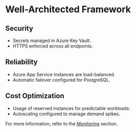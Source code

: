# Well-Architected Framework

## Security
- Secrets managed in Azure Key Vault.
- HTTPS enforced across all endpoints.

## Reliability
- Azure App Service instances are load-balanced.
- Automatic failover configured for PostgreSQL.

## Cost Optimization
- Usage of reserved instances for predictable workloads.
- Autoscaling configured to manage demand spikes.

For more information, refer to the [Monitoring](monitoring.md) section.